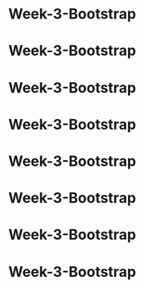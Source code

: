 # Week-3-Bootstrap
# Week-3-Bootstrap
# Week-3-Bootstrap
# Week-3-Bootstrap
# Week-3-Bootstrap
# Week-3-Bootstrap
# Week-3-Bootstrap
# Week-3-Bootstrap
